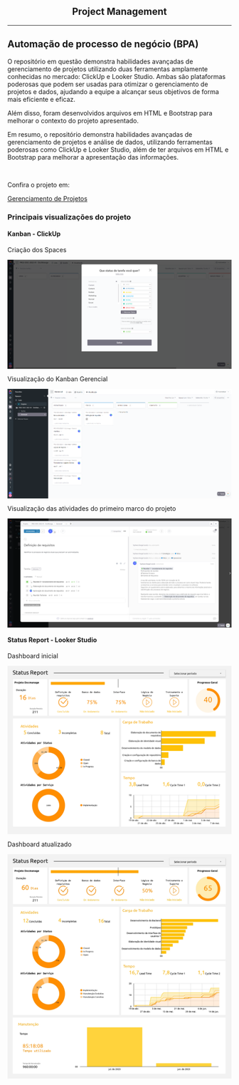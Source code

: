<h2 align="center"> Project Management </h2>
<hr>
<h2>Automação de processo de negócio (BPA)</h2>
<p>O repositório em questão demonstra habilidades avançadas de gerenciamento de projetos utilizando duas ferramentas amplamente conhecidas no mercado: ClickUp e Looker Studio. Ambas são plataformas poderosas que podem ser usadas para otimizar o gerenciamento de projetos e dados, ajudando a equipe a alcançar seus objetivos de forma mais eficiente e eficaz.</p>
<p>Além disso, foram desenvolvidos arquivos em HTML e Bootstrap para melhorar o contexto do projeto apresentado.</p>
<p>Em resumo, o repositório demonstra habilidades avançadas de gerenciamento de projetos e análise de dados, utilizando ferramentas poderosas como ClickUp e Looker Studio, além de ter arquivos em HTML e Bootstrap para melhorar a apresentação das informações. </p>
<br>
<p>Confira o projeto em:</p> <a href="https://github.com/Tayrangel/pm_automacao_processo_negocio/tree/main/Gerenciamento%20de%20Projetos">Gerenciamento de Projetos</a>

<div>
<h3>Principais visualizações do projeto</h4>
    <h4>Kanban - ClickUp</h4>
    <p>Criação dos Spaces</p>
    <img align="center" alt="status clickup" src="/Arquivos/src/imagens/statusclickup.png">
    <p>Visualização do Kanban Gerencial</p>
    <img align="center" alt="status clickup" src="/Arquivos/src/imagens/tasksnoclickup1.png">
    <p>Visualização das atividades do primeiro marco do projeto</p>
    <img align="center" alt="status clickup" src="/Arquivos/src/imagens/tasksnoclickup2.png">
    <br>
    <h4>Status Report - Looker Studio</h4>
    <p>Dashboard inicial</p>
    <img align="center" alt="status report" src="/Arquivos/src/imagens/StatusReportDocmanage.jpg">
    <p>Dashboard atualizado</p>
    <img align="center" alt="status report" src="/Arquivos/src/imagens/StatusReportDocmanage2.jpg">
</div>
